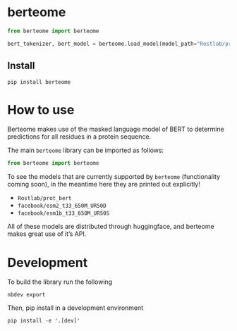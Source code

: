 berteome
================

<!-- WARNING: THIS FILE WAS AUTOGENERATED! DO NOT EDIT! -->

``` python
from berteome import berteome
```

``` python
bert_tokenizer, bert_model = berteome.load_model(model_path="Rostlab/prot_bert")
```

## Install

`pip install berteome`

# How to use

Berteome makes use of the masked language model of BERT to determine
predictions for all residues in a protein sequence.

The main `berteome` library can be imported as follows:

``` python
from berteome import berteome
```

To see the models that are currently supported by `berteome`
(functionality coming soon), in the meantime here they are printed out
explicitly!

- `Rostlab/prot_bert`
- `facebook/esm2_t33_650M_UR50D`
- `facebook/esm1b_t33_650M_UR50S`

All of these models are distributed through huggingface, and berteome
makes great use of it’s API.

# Development

To build the library run the following

    nbdev export

Then, pip install in a development environment

    pip install -e '.[dev]'
